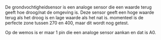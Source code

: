 De grondvochtigheidsensor is een analoge sensor die een waarde terug geeft hoe droog/nat de omgeving is.
Deze sensor geeft een hoge waarde terug als het droog is en lage waarde als het nat is.
momenteel is de perfecte zone tussen 270 en 400, maar dit wordt nog getest.

Op de wemos is er maar 1 pin die een analoge sensor aankan en dat is A0. 
